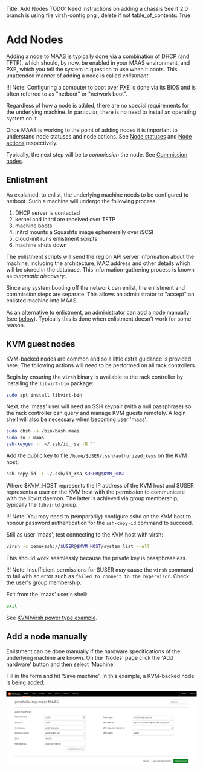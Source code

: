 Title: Add Nodes
TODO: Need instructions on adding a chassis
      See if 2.0 branch is using file virsh-config.png , delete if not
table_of_contents: True


# Add Nodes

Adding a node to MAAS is typically done via a combination of DHCP (and TFTP),
which should, by now, be enabled in your MAAS environment, and PXE, which you
tell the system in question to use when it boots. This unattended manner of
adding a node is called *enlistment*.

!!! Note: 
    Configuring a computer to boot over PXE is done via its BIOS and is
    often referred to as "netboot" or "network boot".

Regardless of how a node is added, there are no special requirements for the
underlying machine. In particular, there is no need to install an operating
system on it.

Once MAAS is working to the point of adding nodes it is important to
understand node statuses and node actions. See
[Node statuses][concepts-statuses] and [Node actions][concepts-actions]
respectively.

Typically, the next step will be to *commission* the node. See
[Commission nodes][commission-nodes].


## Enlistment

As explained, to enlist, the underlying machine needs to be configured to
netboot. Such a machine will undergo the following process:

1. DHCP server is contacted
1. kernel and initrd are received over TFTP
1. machine boots
1. initrd mounts a Squashfs image ephemerally over iSCSI
1. cloud-init runs enlistment scripts
1. machine shuts down

The enlistment scripts will send the region API server information about the
machine, including the architecture, MAC address and other details which will
be stored in the database. This information-gathering process is known as
*automatic discovery*.

Since any system booting off the network can enlist, the enlistment and
commission steps are separate. This allows an administrator to "accept" an
enlisted machine into MAAS.

As an alternative to enlistment, an administrator can add a node manually (see
[below][anchor-add-a-node-manually]). Typically this is done when enlistment
doesn't work for some reason.


## KVM guest nodes

KVM-backed nodes are common and so a little extra guidance is provided here.
The following actions will need to be performed on all rack controllers.

Begin by ensuring the `virsh` binary is available to the rack controller by
installing the `libvirt-bin` package:

```bash
sudo apt install libvirt-bin
```

Next, the 'maas' user will need an SSH keypair (with a null passphrase) so the
rack controller can query and manage KVM guests remotely. A login shell will
also be necessary when becoming user 'maas':

```bash
sudo chsh -s /bin/bash maas
sudo su - maas
ssh-keygen -f ~/.ssh/id_rsa -N ''
```

Add the public key to file `/home/$USER/.ssh/authorized_keys` on the KVM host:

```bash
ssh-copy-id -i ~/.ssh/id_rsa $USER@$KVM_HOST
```

Where $KVM_HOST represents the IP address of the KVM host and $USER represents
a user on the KVM host with the permission to communicate with the libvirt
daemon. The latter is achieved via group membership, typically the `libvirtd`
group.

!!! Note: 
    You may need to (temporarily) configure sshd on the KVM host to
    honour password authentication for the `ssh-copy-id` command to succeed.

Still as user 'maas', test connecting to the KVM host with virsh:

```bash
virsh -c qemu+ssh://$USER@$KVM_HOST/system list --all
```

This should work seamlessly because the private key is passphraseless.

!!! Note:
    Insufficient permissions for $USER may cause the `virsh` command to fail
    with an error such as `failed to connect to the hypervisor`. Check the
    user's group membership.

Exit from the 'maas' user's shell:

```bash
exit
```

See [KVM/virsh power type example][power-types-example-virsh].


## Add a node manually

Enlistment can be done manually if the hardware specifications of the
underlying machine are known. On the 'Nodes' page click the 'Add hardware'
button and then select 'Machine'.

Fill in the form and hit 'Save machine'. In this example, a KVM-backed node is
being added:

![image][img__2.2_add-node-manually]


<!-- LINKS -->

[concepts-statuses]: intro-concepts.md#node-statuses
[concepts-actions]: intro-concepts.md#node-actions
[commission-nodes]: nodes-commission.md
[anchor-add-a-node-manually]: #add-a-node-manually
[power-types-example-virsh]: nodes-power-types.md#example:-virsh-(kvm)-power-type

[img__2.2_add-node-manually]: ../media/nodes-add__2.2_add-node-manually.png
